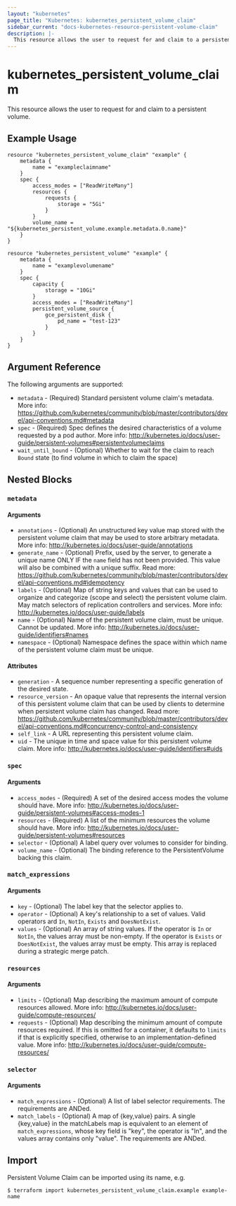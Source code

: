 ```yaml
---
layout: "kubernetes"
page_title: "Kubernetes: kubernetes_persistent_volume_claim"
sidebar_current: "docs-kubernetes-resource-persistent-volume-claim"
description: |-
  This resource allows the user to request for and claim to a persistent volume.
---
```


# kubernetes_persistent_volume_claim

This resource allows the user to request for and claim to a persistent volume.

## Example Usage

```
resource "kubernetes_persistent_volume_claim" "example" {
	metadata {
		name = "exampleclaimname"
	}
	spec {
		access_modes = ["ReadWriteMany"]
		resources {
			requests {
				storage = "5Gi"
			}
		}
		volume_name = "${kubernetes_persistent_volume.example.metadata.0.name}"
	}
}

resource "kubernetes_persistent_volume" "example" {
	metadata {
		name = "examplevolumename"
	}
	spec {
		capacity {
			storage = "10Gi"
		}
		access_modes = ["ReadWriteMany"]
		persistent_volume_source {
			gce_persistent_disk {
				pd_name = "test-123"
			}
		}
	}
}
```

## Argument Reference

The following arguments are supported:

* `metadata` - (Required) Standard persistent volume claim's metadata. More info: https://github.com/kubernetes/community/blob/master/contributors/devel/api-conventions.md#metadata
* `spec` - (Required) Spec defines the desired characteristics of a volume requested by a pod author. More info: http://kubernetes.io/docs/user-guide/persistent-volumes#persistentvolumeclaims
* `wait_until_bound` - (Optional) Whether to wait for the claim to reach `Bound` state (to find volume in which to claim the space)

## Nested Blocks

### `metadata`

#### Arguments

* `annotations` - (Optional) An unstructured key value map stored with the persistent volume claim that may be used to store arbitrary metadata. More info: http://kubernetes.io/docs/user-guide/annotations
* `generate_name` - (Optional) Prefix, used by the server, to generate a unique name ONLY IF the `name` field has not been provided. This value will also be combined with a unique suffix. Read more: https://github.com/kubernetes/community/blob/master/contributors/devel/api-conventions.md#idempotency
* `labels` - (Optional) Map of string keys and values that can be used to organize and categorize (scope and select) the persistent volume claim. May match selectors of replication controllers and services. More info: http://kubernetes.io/docs/user-guide/labels
* `name` - (Optional) Name of the persistent volume claim, must be unique. Cannot be updated. More info: http://kubernetes.io/docs/user-guide/identifiers#names
* `namespace` - (Optional) Namespace defines the space within which name of the persistent volume claim must be unique.

#### Attributes

* `generation` - A sequence number representing a specific generation of the desired state.
* `resource_version` - An opaque value that represents the internal version of this persistent volume claim that can be used by clients to determine when persistent volume claim has changed. Read more: https://github.com/kubernetes/community/blob/master/contributors/devel/api-conventions.md#concurrency-control-and-consistency
* `self_link` - A URL representing this persistent volume claim.
* `uid` - The unique in time and space value for this persistent volume claim. More info: http://kubernetes.io/docs/user-guide/identifiers#uids

### `spec`

#### Arguments

* `access_modes` - (Required) A set of the desired access modes the volume should have. More info: http://kubernetes.io/docs/user-guide/persistent-volumes#access-modes-1
* `resources` - (Required) A list of the minimum resources the volume should have. More info: http://kubernetes.io/docs/user-guide/persistent-volumes#resources
* `selector` - (Optional) A label query over volumes to consider for binding.
* `volume_name` - (Optional) The binding reference to the PersistentVolume backing this claim.

### `match_expressions`

#### Arguments

* `key` - (Optional) The label key that the selector applies to.
* `operator` - (Optional) A key's relationship to a set of values. Valid operators ard `In`, `NotIn`, `Exists` and `DoesNotExist`.
* `values` - (Optional) An array of string values. If the operator is `In` or `NotIn`, the values array must be non-empty. If the operator is `Exists` or `DoesNotExist`, the values array must be empty. This array is replaced during a strategic merge patch.


### `resources`

#### Arguments

* `limits` - (Optional) Map describing the maximum amount of compute resources allowed. More info: http://kubernetes.io/docs/user-guide/compute-resources/
* `requests` - (Optional) Map describing the minimum amount of compute resources required. If this is omitted for a container, it defaults to `limits` if that is explicitly specified, otherwise to an implementation-defined value. More info: http://kubernetes.io/docs/user-guide/compute-resources/

### `selector`

#### Arguments

* `match_expressions` - (Optional) A list of label selector requirements. The requirements are ANDed.
* `match_labels` - (Optional) A map of {key,value} pairs. A single {key,value} in the matchLabels map is equivalent to an element of `match_expressions`, whose key field is "key", the operator is "In", and the values array contains only "value". The requirements are ANDed.

## Import

Persistent Volume Claim can be imported using its name, e.g.

```
$ terraform import kubernetes_persistent_volume_claim.example example-name
```
